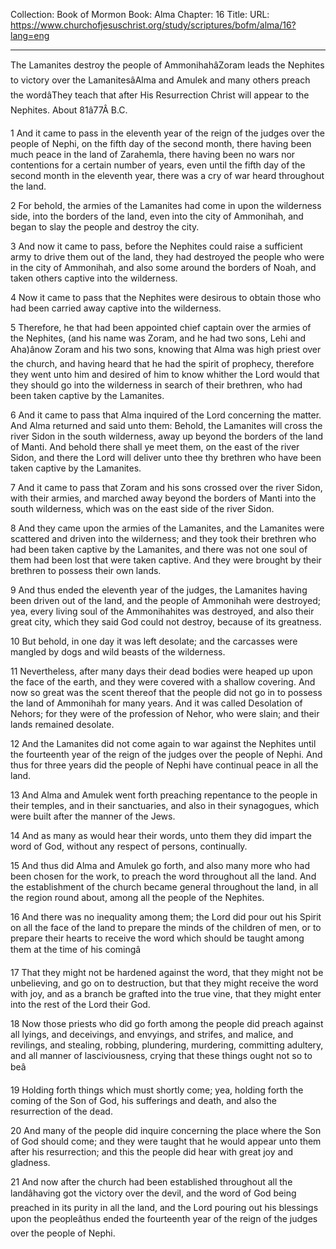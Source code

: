 Collection: Book of Mormon
Book: Alma
Chapter: 16
Title: 
URL: https://www.churchofjesuschrist.org/study/scriptures/bofm/alma/16?lang=eng

---

The Lamanites destroy the people of AmmonihahâZoram leads the Nephites to victory over the LamanitesâAlma and Amulek and many others preach the wordâThey teach that after His Resurrection Christ will appear to the Nephites. About 81â77Â B.C.

1 And it came to pass in the eleventh year of the reign of the judges over the people of Nephi, on the fifth day of the second month, there having been much peace in the land of Zarahemla, there having been no wars nor contentions for a certain number of years, even until the fifth day of the second month in the eleventh year, there was a cry of war heard throughout the land.

2 For behold, the armies of the Lamanites had come in upon the wilderness side, into the borders of the land, even into the city of Ammonihah, and began to slay the people and destroy the city.

3 And now it came to pass, before the Nephites could raise a sufficient army to drive them out of the land, they had destroyed the people who were in the city of Ammonihah, and also some around the borders of Noah, and taken others captive into the wilderness.

4 Now it came to pass that the Nephites were desirous to obtain those who had been carried away captive into the wilderness.

5 Therefore, he that had been appointed chief captain over the armies of the Nephites, (and his name was Zoram, and he had two sons, Lehi and Aha)ânow Zoram and his two sons, knowing that Alma was high priest over the church, and having heard that he had the spirit of prophecy, therefore they went unto him and desired of him to know whither the Lord would that they should go into the wilderness in search of their brethren, who had been taken captive by the Lamanites.

6 And it came to pass that Alma inquired of the Lord concerning the matter. And Alma returned and said unto them: Behold, the Lamanites will cross the river Sidon in the south wilderness, away up beyond the borders of the land of Manti. And behold there shall ye meet them, on the east of the river Sidon, and there the Lord will deliver unto thee thy brethren who have been taken captive by the Lamanites.

7 And it came to pass that Zoram and his sons crossed over the river Sidon, with their armies, and marched away beyond the borders of Manti into the south wilderness, which was on the east side of the river Sidon.

8 And they came upon the armies of the Lamanites, and the Lamanites were scattered and driven into the wilderness; and they took their brethren who had been taken captive by the Lamanites, and there was not one soul of them had been lost that were taken captive. And they were brought by their brethren to possess their own lands.

9 And thus ended the eleventh year of the judges, the Lamanites having been driven out of the land, and the people of Ammonihah were destroyed; yea, every living soul of the Ammonihahites was destroyed, and also their great city, which they said God could not destroy, because of its greatness.

10 But behold, in one day it was left desolate; and the carcasses were mangled by dogs and wild beasts of the wilderness.

11 Nevertheless, after many days their dead bodies were heaped up upon the face of the earth, and they were covered with a shallow covering. And now so great was the scent thereof that the people did not go in to possess the land of Ammonihah for many years. And it was called Desolation of Nehors; for they were of the profession of Nehor, who were slain; and their lands remained desolate.

12 And the Lamanites did not come again to war against the Nephites until the fourteenth year of the reign of the judges over the people of Nephi. And thus for three years did the people of Nephi have continual peace in all the land.

13 And Alma and Amulek went forth preaching repentance to the people in their temples, and in their sanctuaries, and also in their synagogues, which were built after the manner of the Jews.

14 And as many as would hear their words, unto them they did impart the word of God, without any respect of persons, continually.

15 And thus did Alma and Amulek go forth, and also many more who had been chosen for the work, to preach the word throughout all the land. And the establishment of the church became general throughout the land, in all the region round about, among all the people of the Nephites.

16 And there was no inequality among them; the Lord did pour out his Spirit on all the face of the land to prepare the minds of the children of men, or to prepare their hearts to receive the word which should be taught among them at the time of his comingâ

17 That they might not be hardened against the word, that they might not be unbelieving, and go on to destruction, but that they might receive the word with joy, and as a branch be grafted into the true vine, that they might enter into the rest of the Lord their God.

18 Now those priests who did go forth among the people did preach against all lyings, and deceivings, and envyings, and strifes, and malice, and revilings, and stealing, robbing, plundering, murdering, committing adultery, and all manner of lasciviousness, crying that these things ought not so to beâ

19 Holding forth things which must shortly come; yea, holding forth the coming of the Son of God, his sufferings and death, and also the resurrection of the dead.

20 And many of the people did inquire concerning the place where the Son of God should come; and they were taught that he would appear unto them after his resurrection; and this the people did hear with great joy and gladness.

21 And now after the church had been established throughout all the landâhaving got the victory over the devil, and the word of God being preached in its purity in all the land, and the Lord pouring out his blessings upon the peopleâthus ended the fourteenth year of the reign of the judges over the people of Nephi.
